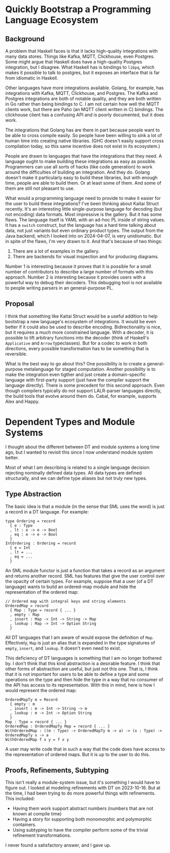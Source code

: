# Quickly Bootstrap a Programming Language Ecosystem

## Background

A problem that Haskell faces is that it lacks high-quality integrations
with many data stores. Things like Kafka, MQTT, Clickhouse, even Postgres.
Some might argue that Haskell does have a high-quality Postgres integration,
but I disagree. What Haskell has is bindings to `libpq`, which makes it possible
to talk to postgres, but it exposes an interface that is far from idiomatic
in Haskell.

Other languages have more integrations available. Golang, for example, has
integrations with Kafka, MQTT, Clickhouse, and Postgres. The Kafka and 
Postgres integrations are both of notable quality, and they are both written
in Go rather than being bindings to C. I am not certain how well the MQTT
clients work, but there are Paho (an MQTT client written in C) bindings.
The clickhouse client has a confusing API and is poorly documented, but it
does work.

The integrations that Golang has are there in part because people want to
be able to cross compile easily. So people have been willing to sink a lot
of human time into creating native libraries. (GHC doesn't easily support
cross compilation today, so this same incentive does not exist in its
ecosystem.)

People are drawn to languages that have the integrations that they need.
A language ought to make building these integrations as easy as possible.
Programmers can use all sorts of hacks (like code generation) to work around
the difficulties of building an integration. And they do. Golang doesn't
make it particularly easy to build these libraries, but with enough time,
people are able to build them. Or at least some of them. And some of them
are still not pleasant to use.

What would a programming language need to provide to make it easier for
the user to build these integrations? I've been thinking about Kaitai Struct
recently. It's an interesting little single-purpose language for decoding
(but not encoding) data formats. Most impressive is the gallery. But it
has some flaws. The language itself is YAML with an ad-hoc PL inside of
string values. It has a `switch` construct, but the language has a hard
time talking about data, not just variants but even ordinary product types.
The output from the Java backend, which I looked into on 2024-04-07,
is very unidiomatic. But in spite of the flaws, I'm very drawn to it.
And that's because of two things:

1. There are a lot of examples in the gallery.
2. There are backends for visual inspection and for producing diagrams.

Number 1 is interesting because it proves that it is possible for a small
number of contributors to describe a large number of formats with this
approach. Number 2 is interesting because it provides users with a powerful
way to debug their decoders. This debugging tool is not available to
people writing parsers in an general-purpose PL.

## Proposal

I think that something like Kaitai Struct would be a useful addition to
help bootstrap a new language's ecosystem of integrations. It would be even
better if it could also be used to describe encoding. Bidirectionality is
nice, but it requires a much more constrained language. With a decoder,
it is possible to lift arbitrary functions into the decoder (think of
Haskell's `Applicative` and `Arrow` typeclasses). But for a codec to work
in both directions, every possible transformation has to be something that
is reversible.

What is the best way to go about this? One possibility is to create a
general-purpose metalanguage for staged computation. Another possibility
is to make the integration even tigther and just create a domain-specific
language with first-party support (just have the compiler support the
language directly). There is some precedent for this second approach.
Even though compilers typically do not support LALR-parser languages
directly, the build tools that evolve around them do. Cabal, for example,
supports Alex and Happy.

# Dependent Types and Module Systems

I thought about the different between DT and module systems a long time ago,
but I wanted to revisit this since I now understand module system better.

Most of what I am describing is related to a single language decision:
rejecting nominally defined data types. All data types are defined
structurally, and we can define type aliases but not truly new types.

## Type Abstraction

The basic idea is that a module (in the sense that SML uses the word) is
just a record in a DT language. For example:

    type Ordering = record
      { e : Type
      , lt : e -> e -> Bool
      , eq : e -> e -> Bool
      }
    IntOrdering : Ordering = record
      { e = Int
      , lt = ...
      , eq = ...
      }

An SML module functor is just a function that takes a record as an argument
and returns another record. SML has features that give the user control
over the opacity of certain types. For example, suppose that a user (of a DT
language) wants to build an ordered-map module and hide the representation
of the ordered map:

    // Ordered map with integral keys and string elements
    OrderedMap = record
      { Map : Type = record { ... }
      , empty : Map
      , insert : Map -> Int -> String -> Map
      , lookup : Map -> Int -> Option String
      }

All DT languages that I am aware of would expose the definition of `Map`.
Effectively, `Map` is just an alias that is expanded in the type signatures
of `empty`, `insert`, and `lookup`. It doesn't even need to exist.

This deficiency of DT languages is something that I am no longer bothered by.
I don't think that this kind abstraction is a desirable feature. I think that
other forms of abstraction are useful, but just not this one. That is, I think
that it is not important for users to be able to define a type and some
operations on the type and then hide the type in a way that no consumer of
the API has access to its representation. With this in mind, here is how
I would represent the ordered map:

    OrderedMapTy m = Record
      { empty : m
      , insert : m -> Int -> String -> m
      , lookup : m -> Int -> Option String
      }
    Map : Type = record { ... }
    OrderedMap : OrderedMapTy Map = record { ... }
    WithOrderedMap : ((m : Type) -> OrderedMapTy m -> a) -> (x : Type) -> OrderedMapTy x -> a
    WithOrderedMap f x y = f x y

A user may write code that in such a way that the code does have access to
the representation of ordered maps. But it is up to the user to do this.

## Proofs, Refinements, Subtyping

This isn't really a module-system issue, but it's something I would have to
figure out. I looked at modeling refinements with DT on 2023-10-16.
But at the time, I had been trying to do more powerful things with
refinements. This included:

* Having them work support abstract numbers (numbers that are not known at
  compile time)
* Having a story for supporting both monomorphic and polymorphic containers.
* Using subtyping to have the compiler perform some of the trivial
  refinement transformations.

I never found a satisfactory answer, and I gave up.
